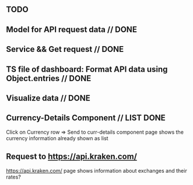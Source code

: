 ## TODO

## Model for API request data // DONE

## Service && Get request // DONE

## TS file of dashboard: Format API data using Object.entries // DONE

## Visualize data // DONE

## Currency-Details Component // LIST DONE

Click on Currency row => Send to curr-details component
page shows the currency information already shown as list

## Request to https://api.kraken.com/

https://api.kraken.com/
page shows information about exchanges and their rates?
